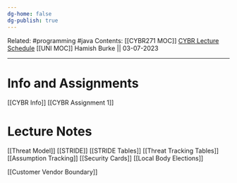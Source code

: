 ```yaml
---
dg-home: false
dg-publish: true
---
```

Related: #programming #java 
Contents: [[CYBR271 MOC]]
[CYBR Lecture Schedule](https://ecs.wgtn.ac.nz/Courses/CYBR271_2023T2/LectureSchedule)
[[UNI MOC]]
Hamish Burke || 03-07-2023
***

# Info and Assignments

[[CYBR Info]]
[[CYBR Assignment 1]]


# Lecture Notes

[[Threat Model]]
	[[STRIDE]]
	[[STRIDE Tables]]
	 [[Threat Tracking Tables]]
	  [[Assumption Tracking]]
[[Security Cards]]
[[Local Body Elections]]


[[Customer Vendor Boundary]]



